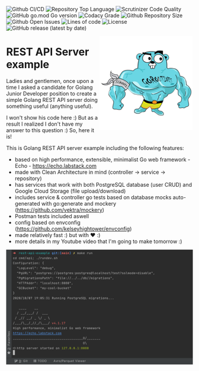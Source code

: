 ![Github CI/CD](https://img.shields.io/github/workflow/status/evt/rest-api-example/Go)
![Repository Top Language](https://img.shields.io/github/languages/top/evt/rest-api-example)
![Scrutinizer Code Quality](https://img.shields.io/scrutinizer/quality/g/evt/rest-api-example/main)
![GitHub go.mod Go version](https://img.shields.io/github/go-mod/go-version/evt/rest-api-example)
![Codacy Grade](https://img.shields.io/codacy/grade/c9467ed47e064b1981e53862d0286d65)
![Github Repository Size](https://img.shields.io/github/repo-size/evt/rest-api-example)
![Github Open Issues](https://img.shields.io/github/issues/evt/rest-api-example)
![Lines of code](https://img.shields.io/tokei/lines/github/evt/rest-api-example)
![License](https://img.shields.io/badge/license-MIT-green)
![GitHub release (latest by date)](https://img.shields.io/github/v/release/evt/rest-api-example)

<img align="right" width="50%" src="./images/big-gopher.jpg">

# REST API Server example
Ladies and gentlemen, once upon a time I asked a candidate for Golang Junior Developer position to create a simple Golang REST API server doing something useful (anything useful).

I won't show his code here :) But as a result I realized I don't have my answer to this question :) So, here it is!

This is Golang REST API server example including the following features:
*   based on high performance, extensible, minimalist Go web framework - Echo - <https://echo.labstack.com> 
*   made with Clean Architecture in mind (controller -> service -> repository)
*   has services that work with both PostgreSQL database (user CRUD) and Google Cloud Storage (file upload/download)
*   includes service & controller go tests based on database mocks auto-generated with go:generate and mockery (<https://github.com/vektra/mockery>)
*   Postman tests included aswell
*   config based on envconfig (<https://github.com/kelseyhightower/envconfig>)
*   made relatively fast :) but with :heart: :)
*   more details in my Youtube video that I'm going to make tomorrow :)

<img src="./images/make-run.png">